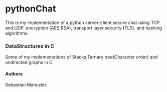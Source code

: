 # pythonChat
This is my implementation of a python server-client secure chat using TCP and UDP, encryption (AES,RSA), transport layer security (TLS), and hashing algorithms. 

### DataStructures in C

Some of my implementations of Stacks,Ternary tree(Character order) and undirected graphs in C

#### Authors
Sebastian Mahuzier.
